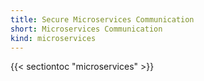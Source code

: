 ```yaml
---
title: Secure Microservices Communication
short: Microservices Communication
kind: microservices
---
```


{{< sectiontoc "microservices" >}}
